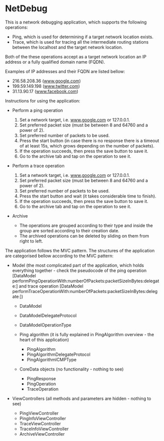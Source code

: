 # NetDebug

This is a network debugging application, which supports the following operations:

- Ping, which is used for determining if a target network location exists.
- Trace, which is used for tracing all the intermediate routing stations between the localhost and the target network location.

Both of the these operations accept as a target network location an IP address or a fully qualified domain name (FQDN).

Examples of IP addresses and their FQDN are listed bellow:

- 216.58.208.36 (www.google.com)
- 199.59.149.198 (www.twitter.com)
- 31.13.90.17 (www.facebook.com)

Instructions for using the application:

- Perform a ping operation
	1. Set a network target, i.e. www.google.com or 127.0.0.1.
	2. Set preferred packet size (must be between 8 and 64760 and a power of 2).
	3. Set preferred number of packets to be used.
	4. Press the start button (in case there is no response there is a timeout of at least 15s, which grows depending on the number of packets).
	5. If the operation succeeds, then press the save button to save it.
	6. Go to the archive tab and tap on the operation to see it.
    
- Perform a trace operation

	1. Set a network target, i.e. www.google.com or 127.0.0.1.
	2. Set preferred packet size (must be between 8 and 64760 and a power of 2).
	3. Set preferred number of packets to be used.
	4. Press the start button and wait (it takes considerable time to finish).
	5. If the operation succeeds, then press the save button to save it.
	6. Go to the archive tab and tap on the operation to see it.
    
- Archive

	- The operations are grouped according to their type and inside the group are sorted according to their creation date. 
	- The archived operations can be deleted by sliding on them from right to left.

The application follows the MVC pattern. The structures of the application are categorised bellow according to the MVC pattern:

- Model (the most complicated part of the application, which holds everything together - check the pseudocode of the ping operation  [DataModel performPingOperationWith:numberOfPackets:packetSizeInBytes:delegate:] and trace operation [DataModel performTraceOperationWith:numberOfPackets:packetSizeInBytes:delegate:])
	- DataModel
	- DataModelDelegateProtocol
	- DataModelOperationType

	- Ping algorithm (it is fully explained in PingAlgorithm overview - the heart of this application)
		- PingAlgorithm
		- PingAlgorithmDelegateProtocol
		- PingAlgorithmICMPType

	- CoreData objects (no functionality - nothing to see)
		- PingResponse
		- PingOperation
		- TraceOperation

- ViewControllers (all methods and parameters are hidden - nothing to see)
	- PingViewController
	- PingInfoViewController
	- TraceViewController
	- TraceInfoViewController
	- ArchiveViewController


